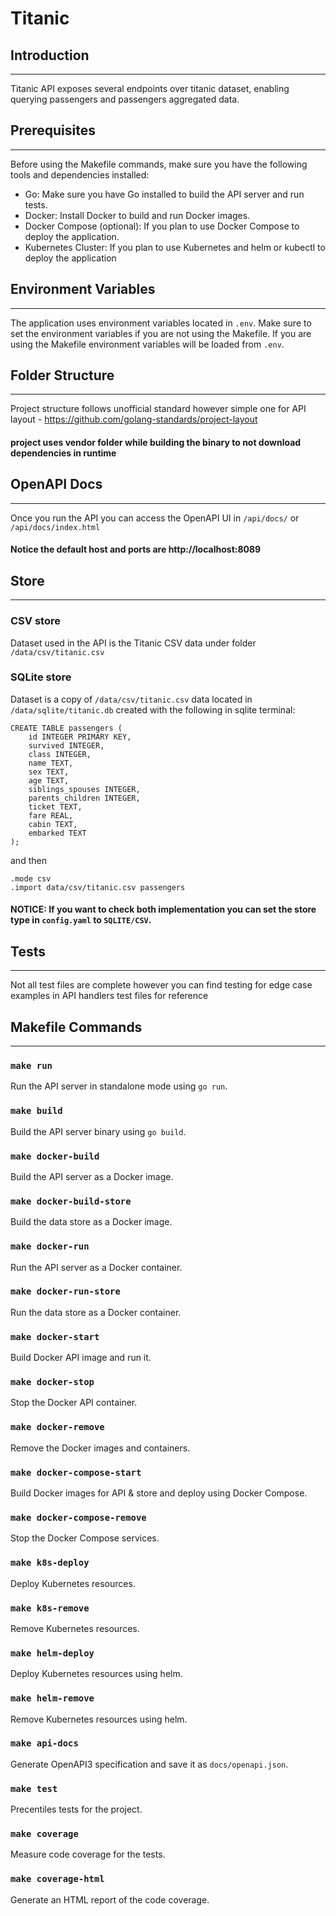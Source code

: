 # Titanic

## Introduction

---
Titanic API exposes several endpoints over titanic dataset, enabling querying passengers and passengers aggregated data.

## Prerequisites

---
Before using the Makefile commands, make sure you have the following tools and dependencies installed:

- Go: Make sure you have Go installed to build the API server and run tests.
- Docker: Install Docker to build and run Docker images.
- Docker Compose (optional): If you plan to use Docker Compose to deploy the application.
- Kubernetes Cluster: If you plan to use Kubernetes and helm or kubectl to deploy the application

## Environment Variables

---
The application uses environment variables located in `.env`. Make sure to set the environment variables if you are not using the Makefile.
If you are using the Makefile environment variables will be loaded from `.env`.

## Folder Structure

---

Project structure follows unofficial standard however simple one for API layout - https://github.com/golang-standards/project-layout

#### project uses vendor folder while building the binary to not download dependencies in runtime
## OpenAPI Docs

---
Once you run the API you can access the OpenAPI UI in `/api/docs/` or `/api/docs/index.html`

#### Notice the default host and ports are http://localhost:8089

## Store

---
### CSV store
Dataset used in the API is the Titanic CSV data under folder `/data/csv/titanic.csv`
### SQLite store
Dataset is a copy of `/data/csv/titanic.csv` data located in `/data/sqlite/titanic.db`
created with the following in sqlite terminal:

```
CREATE TABLE passengers (
    id INTEGER PRIMARY KEY,
    survived INTEGER,
    class INTEGER,
    name TEXT,
    sex TEXT,
    age TEXT,
    siblings_spouses INTEGER,
    parents_children INTEGER,
    ticket TEXT,
    fare REAL,
    cabin TEXT,
    embarked TEXT
);
```
and then 
```
.mode csv
.import data/csv/titanic.csv passengers

```

#### NOTICE: If you want to check both implementation you can set the store type in `config.yaml` to `SQLITE/CSV`.

## Tests

---

Not all test files are complete however you can find testing for edge case examples in API handlers test files for reference

## Makefile Commands

---
### `make run`

Run the API server in standalone mode using `go run`.

### `make build`

Build the API server binary using `go build`.

### `make docker-build`

Build the API server as a Docker image.

### `make docker-build-store`

Build the data store as a Docker image.

### `make docker-run`

Run the API server as a Docker container.

### `make docker-run-store`

Run the data store as a Docker container.

### `make docker-start`

Build Docker API image and run it.

### `make docker-stop`

Stop the Docker API container.

### `make docker-remove`

Remove the Docker images and containers.

### `make docker-compose-start`

Build Docker images for API & store and deploy using Docker Compose.

### `make docker-compose-remove`

Stop the Docker Compose services.

### `make k8s-deploy`

Deploy Kubernetes resources.

### `make k8s-remove`

Remove Kubernetes resources.

### `make helm-deploy`

Deploy Kubernetes resources using helm.

### `make helm-remove`

Remove Kubernetes resources using helm.

### `make api-docs`

Generate OpenAPI3 specification and save it as `docs/openapi.json`.

### `make test`

Precentiles tests for the project.

### `make coverage`

Measure code coverage for the tests.

### `make coverage-html`

Generate an HTML report of the code coverage.
